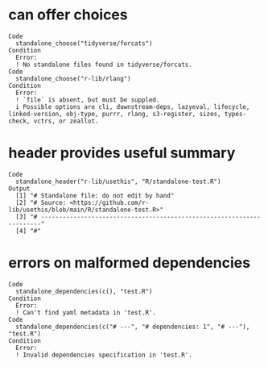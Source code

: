 # can offer choices

    Code
      standalone_choose("tidyverse/forcats")
    Condition
      Error:
      ! No standalone files found in tidyverse/forcats.
    Code
      standalone_choose("r-lib/rlang")
    Condition
      Error:
      ! `file` is absent, but must be suppled.
      i Possible options are cli, downstream-deps, lazyeval, lifecycle, linked-version, obj-type, purrr, rlang, s3-register, sizes, types-check, vctrs, or zeallot.

# header provides useful summary

    Code
      standalone_header("r-lib/usethis", "R/standalone-test.R")
    Output
      [1] "# Standalone file: do not edit by hand"                                    
      [2] "# Source: <https://github.com/r-lib/usethis/blob/main/R/standalone-test.R>"
      [3] "# ----------------------------------------------------------------------"  
      [4] "#"                                                                         

# errors on malformed dependencies

    Code
      standalone_dependencies(c(), "test.R")
    Condition
      Error:
      ! Can't find yaml metadata in 'test.R'.
    Code
      standalone_dependencies(c("# ---", "# dependencies: 1", "# ---"), "test.R")
    Condition
      Error:
      ! Invalid dependencies specification in 'test.R'.

